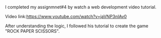 I completed my assignmnet#4 by watch a web development video tutorial.

Video link:https://www.youtube.com/watch?v=jaVNP3nIAv0

After understanding the logic, I followed his tutorial to create the game "ROCK PAPER SCISSORS".
